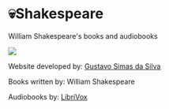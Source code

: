 # 💀Shakespeare

William Shakespeare's books and audiobooks

![](https://i.imgur.com/iaCZY6v.png)

Website developed by: [Gustavo Simas da Silva](http://gsimas.github.io)

Books written by: William Shakespeare

Audiobooks by: [LibriVox](https://librivox.org/)
